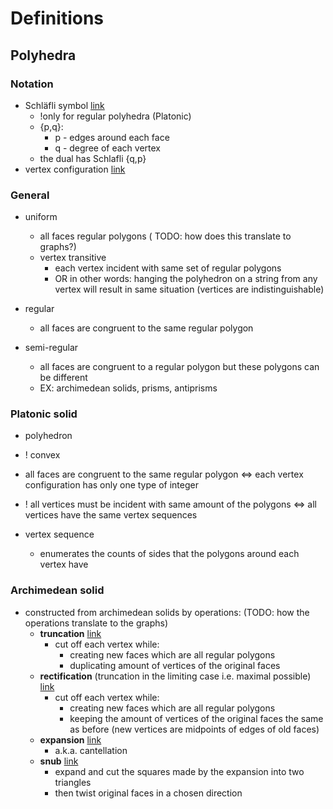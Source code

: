 # Definitions

## Polyhedra

### Notation

- Schläfli symbol [link](https://en.wikipedia.org/wiki/Schl%C3%A4fli_symbol)
  - !only for regular polyhedra (Platonic)
  - {p,q}:
    - p - edges around each face
    - q - degree of each vertex
  - the dual has Schlafli {q,p}
- vertex configuration [link](https://en.wikipedia.org/wiki/Vertex_configuration)

### General

- uniform 
  - all faces regular polygons ( TODO: how does this translate to graphs?)
  - vertex transitive 
    - each vertex incident with same set of regular polygons
    - OR in other words: hanging the polyhedron on a string from any vertex will result in same situation (vertices are indistinguishable)

- regular
  - all faces are congruent to the same regular polygon

- semi-regular 
    - all faces are congruent to a regular polygon but these polygons can be different
    - EX: archimedean solids, prisms, antiprisms

### Platonic solid

- polyhedron
- ! convex
- all faces are congruent to the same regular polygon <=> each vertex configuration has only one type of integer
- ! all vertices must be incident with same amount of the polygons <=> all vertices have the same vertex sequences

- vertex sequence
  - enumerates the counts of sides that the polygons around each vertex have

### Archimedean solid 

- constructed from archimedean solids by operations: (TODO: how the operations translate to the graphs)
  - **truncation** [link](https://en.wikipedia.org/wiki/Truncation_(geometry))
    - cut off each vertex while:
      - creating new faces which are all regular polygons
      - duplicating amount of vertices of the original faces
  - **rectification** (truncation in the limiting case i.e. maximal possible) [link](https://en.wikipedia.org/wiki/Rectification_(geometry))
    - cut off each vertex while:
      - creating new faces which are all regular polygons
      - keeping the amount of vertices of the original faces the same as before (new vertices are midpoints of edges of old faces)
  - **expansion** [link](https://en.wikipedia.org/wiki/Expansion_(geometry))
    - a.k.a. cantellation
  - **snub** [link](https://en.wikipedia.org/wiki/Snub_(geometry))
    - expand and cut the squares made by the expansion into two triangles
    - then twist original faces in a chosen direction